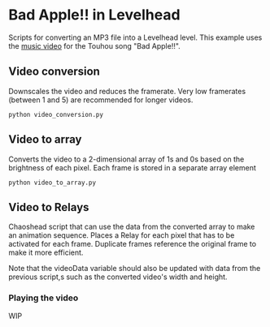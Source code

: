 # Bad Apple!! in Levelhead

Scripts for converting an MP3 file into a Levelhead level. This example uses the [music video](https://archive.org/details/TouhouBadApple) for the Touhou song "Bad Apple!!".

## Video conversion

Downscales the video and reduces the framerate. Very low framerates (between 1 and 5) are recommended for longer videos.

```
python video_conversion.py
```

## Video to array

Converts the video to a 2-dimensional array of 1s and 0s based on the brightness of each pixel. Each frame is stored in a separate array element

```
python video_to_array.py
```

## Video to Relays

Chaoshead script that can use the data from the converted array to make an animation sequence. Places a Relay for each pixel that has to be activated for each frame. Duplicate frames reference the original frame to make it more efficient.

Note that the videoData variable should also be updated with data from the previous script,s such as the converted video's width and height.

### Playing the video

WIP
